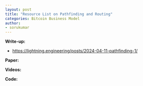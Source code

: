 ```yaml
---
layout: post
title: "Resource List on Pathfinding and Routing"
categories: Bitcoin Business Model
author:
- sorukumar
---
```



**Write-up:**

 - https://lightning.engineering/posts/2024-04-11-pathfinding-1/

**Paper:**

**Videos:**

**Code:**
<!--stackedit_data:
eyJoaXN0b3J5IjpbNzEzOTczNTc0LDczMDk5ODExNl19
-->
